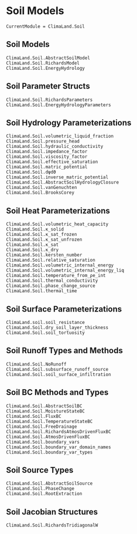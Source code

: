 # Soil Models

```@meta
CurrentModule = ClimaLand.Soil
```
## Soil Models

```@docs
ClimaLand.Soil.AbstractSoilModel
ClimaLand.Soil.RichardsModel
ClimaLand.Soil.EnergyHydrology
```
## Soil Parameter Structs

```@docs
ClimaLand.Soil.RichardsParameters
ClimaLand.Soil.EnergyHydrologyParameters
```

## Soil Hydrology Parameterizations

```@docs
ClimaLand.Soil.volumetric_liquid_fraction
ClimaLand.Soil.pressure_head
ClimaLand.Soil.hydraulic_conductivity
ClimaLand.Soil.impedance_factor
ClimaLand.Soil.viscosity_factor
ClimaLand.Soil.effective_saturation
ClimaLand.Soil.matric_potential
ClimaLand.Soil.dψdϑ
ClimaLand.Soil.inverse_matric_potential
ClimaLand.Soil.AbstractSoilHydrologyClosure
ClimaLand.Soil.vanGenuchten
ClimaLand.Soil.BrooksCorey
```

## Soil Heat Parameterizations

```@docs
ClimaLand.Soil.volumetric_heat_capacity
ClimaLand.Soil.κ_solid
ClimaLand.Soil.κ_sat_frozen
ClimaLand.Soil.κ_sat_unfrozen
ClimaLand.Soil.κ_sat
ClimaLand.Soil.κ_dry
ClimaLand.Soil.kersten_number
ClimaLand.Soil.relative_saturation
ClimaLand.Soil.volumetric_internal_energy
ClimaLand.Soil.volumetric_internal_energy_liq
ClimaLand.Soil.temperature_from_ρe_int
ClimaLand.Soil.thermal_conductivity
ClimaLand.Soil.phase_change_source
ClimaLand.Soil.thermal_time
```

## Soil Surface Parameterizations

```@docs
ClimaLand.soil.soil_resistance
ClimaLand.Soil.dry_soil_layer_thickness
ClimaLand.Soil.soil_tortuosity
```

## Soil Runoff Types and Methods

```@docs
ClimaLand.Soil.NoRunoff
ClimaLand.Soil.subsurface_runoff_source
ClimaLand.Soil.soil_surface_infiltration
```

## Soil BC Methods and Types

```@docs
ClimaLand.Soil.AbstractSoilBC
ClimaLand.Soil.MoistureStateBC
ClimaLand.Soil.FluxBC
ClimaLand.Soil.TemperatureStateBC
ClimaLand.Soil.FreeDrainage
ClimaLand.Soil.RichardsAtmosDrivenFluxBC
ClimaLand.Soil.AtmosDrivenFluxBC
ClimaLand.Soil.boundary_vars
ClimaLand.Soil.boundary_var_domain_names
ClimaLand.Soil.boundary_var_types
```

## Soil Source Types

```@docs
ClimaLand.Soil.AbstractSoilSource
ClimaLand.Soil.PhaseChange
ClimaLand.Soil.RootExtraction
```

## Soil Jacobian Structures

```@docs
ClimaLand.Soil.RichardsTridiagonalW
```